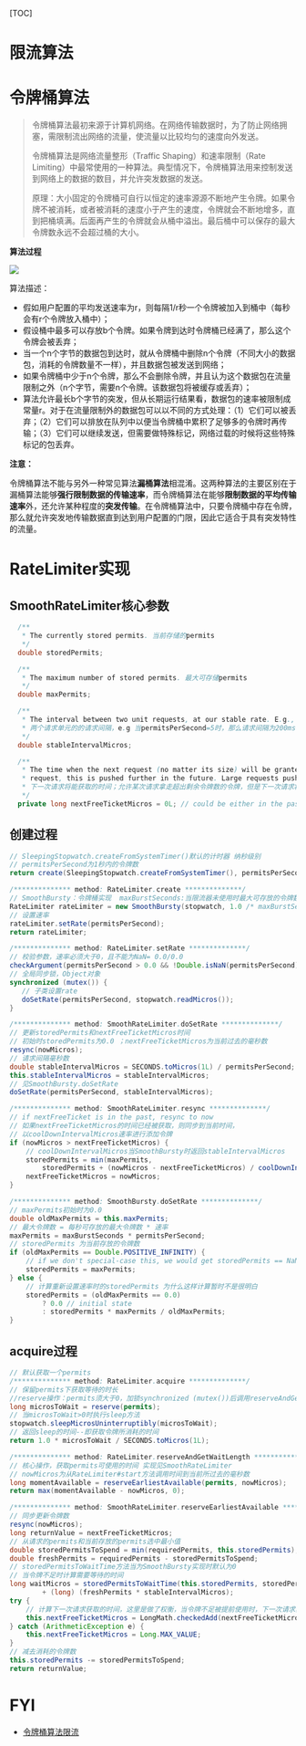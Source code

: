 [TOC]

# 限流算法

# 令牌桶算法

> 令牌桶算法最初来源于计算机网络。在网络传输数据时，为了防止网络拥塞，需限制流出网络的流量，使流量以比较均匀的速度向外发送。
>
> 令牌桶算法是网络流量整形（Traffic Shaping）和速率限制（Rate Limiting）中最常使用的一种算法。典型情况下，令牌桶算法用来控制发送到网络上的数据的数目，并允许突发数据的发送。
>
> 原理：大小固定的令牌桶可自行以恒定的速率源源不断地产生令牌。如果令牌不被消耗，或者被消耗的速度小于产生的速度，令牌就会不断地增多，直到把桶填满。后面再产生的令牌就会从桶中溢出。最后桶中可以保存的最大令牌数永远不会超过桶的大小。

**算法过程**

![](https://ws2.sinaimg.cn/large/006tNc79gy1fsxwckns0zj310k0s2go4.jpg)

算法描述：

- 假如用户配置的平均发送速率为r，则每隔1/r秒一个令牌被加入到桶中（每秒会有r个令牌放入桶中）；
- 假设桶中最多可以存放b个令牌。如果令牌到达时令牌桶已经满了，那么这个令牌会被丢弃；
- 当一个n个字节的数据包到达时，就从令牌桶中删除n个令牌（不同大小的数据包，消耗的令牌数量不一样），并且数据包被发送到网络；
- 如果令牌桶中少于n个令牌，那么不会删除令牌，并且认为这个数据包在流量限制之外（n个字节，需要n个令牌。该数据包将被缓存或丢弃）；
- 算法允许最长b个字节的突发，但从长期运行结果看，数据包的速率被限制成常量r。对于在流量限制外的数据包可以以不同的方式处理：（1）它们可以被丢弃；（2）它们可以排放在队列中以便当令牌桶中累积了足够多的令牌时再传输；（3）它们可以继续发送，但需要做特殊标记，网络过载的时候将这些特殊标记的包丢弃。

**注意：**

令牌桶算法不能与另外一种常见算法**漏桶算法**相混淆。这两种算法的主要区别在于漏桶算法能够**强行限制数据的传输速率**，而令牌桶算法在能够**限制数据的平均传输速率**外，还允许某种程度的**突发传输**。在令牌桶算法中，只要令牌桶中存在令牌，那么就允许突发地传输数据直到达到用户配置的门限，因此它适合于具有突发特性的流量。

# RateLimiter实现

## SmoothRateLimiter核心参数

```Java
  /**
   * The currently stored permits. 当前存储的permits
   */
  double storedPermits;

  /**
   * The maximum number of stored permits. 最大可存储permits
   */
  double maxPermits;

  /**
   * The interval between two unit requests, at our stable rate. E.g., a stable rate of 5 permits per second has a stable interval of 200ms.
   * 两个请求单元的的请求间隔，e.g 当permitsPerSecond=5时，那么请求间隔为200ms
   */
  double stableIntervalMicros;

  /**
   * The time when the next request (no matter its size) will be granted. After granting a
   * request, this is pushed further in the future. Large requests push this further than small requests.
   * 下一次请求将能获取的时间；允许某次请求拿走超出剩余令牌数的令牌，但是下一次请求将为此付出代价，一直等到令牌亏空补上，并且桶中有足够本次请求使用的令牌为止
   */
  private long nextFreeTicketMicros = 0L; // could be either in the past or future
```



## 创建过程

```java
// SleepingStopwatch.createFromSystemTimer()默认的计时器 纳秒级别
// permitsPerSecond为1秒内的令牌数
return create(SleepingStopwatch.createFromSystemTimer(), permitsPerSecond);

/************** method: RateLimiter.create **************/
// SmoothBursty：令牌桶实现  maxBurstSeconds:当限流器未使用时最大可存放的令牌数
RateLimiter rateLimiter = new SmoothBursty(stopwatch, 1.0 /* maxBurstSeconds */);
// 设置速率
rateLimiter.setRate(permitsPerSecond);
return rateLimiter;

/************** method: RateLimiter.setRate **************/
// 校验参数，速率必须大于0，且不能为NaN= 0.0/0.0
checkArgument(permitsPerSecond > 0.0 && !Double.isNaN(permitsPerSecond), "rate must be positive");
// 全局同步锁，Object对象
synchronized (mutex()) {
   // 子类设置rate
   doSetRate(permitsPerSecond, stopwatch.readMicros());
}

/************** method: SmoothRateLimiter.doSetRate **************/
// 更新storedPermits和nextFreeTicketMicros时间
// 初始时storedPermits为0.0 ；nextFreeTicketMicros为当前过去的毫秒数
resync(nowMicros);
// 请求间隔毫秒数
double stableIntervalMicros = SECONDS.toMicros(1L) / permitsPerSecond;
this.stableIntervalMicros = stableIntervalMicros;
// 见SmoothBursty.doSetRate
doSetRate(permitsPerSecond, stableIntervalMicros);

/************** method: SmoothRateLimiter.resync **************/
// if nextFreeTicket is in the past, resync to now
// 如果nextFreeTicketMicros的时间已经被获取，则同步到当前时间，
// 以coolDownIntervalMicros速率进行添加令牌
if (nowMicros > nextFreeTicketMicros) {
    // coolDownIntervalMicros当SmoothBursty时返回stableIntervalMicros
	storedPermits = min(maxPermits,
		storedPermits + (nowMicros - nextFreeTicketMicros) / coolDownIntervalMicros());
    nextFreeTicketMicros = nowMicros;
}

/************** method: SmoothBursty.doSetRate **************/
// maxPermits初始时为0.0
double oldMaxPermits = this.maxPermits;
// 最大令牌数 = 每秒可存放的最大令牌数 * 速率
maxPermits = maxBurstSeconds * permitsPerSecond;
// storedPermits 为当前存放的令牌数
if (oldMaxPermits == Double.POSITIVE_INFINITY) {
    // if we don't special-case this, we would get storedPermits == NaN, below
	storedPermits = maxPermits;
} else {
    // 计算重新设置速率时的storedPermits 为什么这样计算暂时不是很明白
	storedPermits = (oldMaxPermits == 0.0) 
        ? 0.0 // initial state
        : storedPermits * maxPermits / oldMaxPermits;
}
```

## acquire过程

```Java
// 默认获取一个permits
/************** method: RateLimiter.acquire **************/
// 保留permits下获取等待的时长
//reserve操作：permits须大于0，加锁synchronized (mutex())后调用reserveAndGetWaitLength
long microsToWait = reserve(permits);   
// 当microsToWait>0时执行sleep方法
stopwatch.sleepMicrosUninterruptibly(microsToWait);
// 返回sleep的时间--即获取令牌所消耗的时间
return 1.0 * microsToWait / SECONDS.toMicros(1L);

/************** method: RateLimiter.reserveAndGetWaitLength **************/
// 核心操作，获取permits可使用的时间 实现见SmoothRateLimiter
// nowMicros为从RateLimiter#start方法调用时间到当前所过去的毫秒数
long momentAvailable = reserveEarliestAvailable(permits, nowMicros);
return max(momentAvailable - nowMicros, 0);

/************** method: SmoothRateLimiter.reserveEarliestAvailable **************/
// 同步更新令牌数
resync(nowMicros);
long returnValue = nextFreeTicketMicros;
// 从请求的permits和当前存放的permits选中最小值
double storedPermitsToSpend = min(requiredPermits, this.storedPermits);
double freshPermits = requiredPermits - storedPermitsToSpend;
// storedPermitsToWaitTime方法当为SmoothBursty实现时默认为0
// 当令牌不足时计算需要等待的时间
long waitMicros = storedPermitsToWaitTime(this.storedPermits, storedPermitsToSpend)
        + (long) (freshPermits * stableIntervalMicros);
try {
    // 计算下一次请求获取的时间，这里是做了权衡，当令牌不足被提前使用时，下一次请求获取令牌的时间将被延长
	this.nextFreeTicketMicros = LongMath.checkedAdd(nextFreeTicketMicros, waitMicros);
} catch (ArithmeticException e) {
	this.nextFreeTicketMicros = Long.MAX_VALUE;
}
// 减去消耗的令牌数
this.storedPermits -= storedPermitsToSpend;
return returnValue;

```



# FYI

- [令牌桶算法限流](https://blog.csdn.net/SunnyYoona/article/details/51228456)